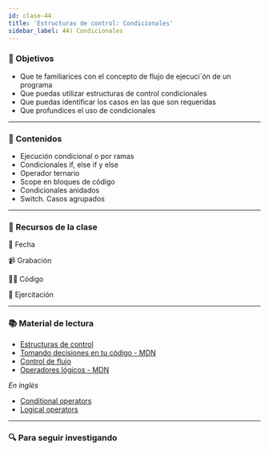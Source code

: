 ```yaml
---
id: clase-44
title: 'Estructuras de control: Condicionales'
sidebar_label: 44) Condicionales
---
```


### 🏁 Objetivos

- Que te familiarices con el concepto de flujo de ejecuci´ón de un programa
- Que puedas utilizar estructuras de control condicionales
- Que puedas identificar los casos en las que son requeridas
- Que profundices el uso de condicionales

---

### 📝 Contenidos

- Ejecución condicional o por ramas
- Condicionales if, else if y else
- Operador ternario
- Scope en bloques de código
- Condicionales anidados
- Switch. Casos agrupados

---

### 🚀 Recursos de la clase

📆 Fecha

📹 Grabación

👩‍💻 Código

💪 Ejercitación

---

### 📚 Material de lectura

- [Estructuras de control](https://frontend.adaitw.org/docs/js/js04)
- [Tomando decisiones en tu código - MDN](https://developer.mozilla.org/es/docs/Learn/JavaScript/Building_blocks/conditionals)
- [Control de flujo](https://developer.mozilla.org/es/docs/Web/JavaScript/Guide/Control_de_flujo_y_manejo_de_errores)
- [Operadores lógicos - MDN](https://developer.mozilla.org/es/docs/Web/JavaScript/Referencia/Operadores/Operadores_l%C3%B3gicos)

_En inglés_

- [Conditional operators](https://javascript.info/ifelse)
- [Logical operators](https://javascript.info/logical-operators)

---

### 🔍 Para seguir investigando
